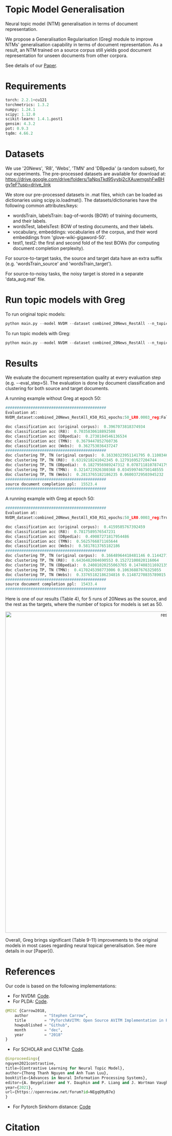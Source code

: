 # Topic Model Generalisation
Neural topic model (NTM) generalisation in terms of document representation. 

We propose a Generalisation Regularisation (Greg) module to improve NTMs' generalisation capability in terms of document representation. As a result, an NTM trained on a source corpus still yields good document representation for unseen documents from other corpora.

See details of our [Paper]().

# Requirements
```python
torch: 2.2.1+cu121
torchmetrics: 1.3.2
numpy: 1.24.1
scipy: 1.12.0
scikit-learn: 1.4.1.post1
gensim: 4.3.2
pot: 0.9.3
tqdm: 4.66.2
```

# Datasets
We use '20News', 'R8', 'Webs', 'TMN' and 'DBpedia' (a random subset), for our experiments. The pre-processed datasets are available for download at: https://drive.google.com/drive/folders/1aNpsTkd95yybj2cXAuwmgshFwBHgv1eF?usp=drive_link

We store our pre-processed datasets in .mat files, which can be loaded as dictionaries using scipy.io.loadmat(). The datasets/dictionaries have the following common attributes/keys:
* wordsTrain, labelsTrain: bag-of-words (BOW) of training documents, and their labels. 
* wordsTest, labelsTest: BOW of testing documents, and their labels.
* vocabulary, embeddings: vocabularies of the corpus, and their word embeddings from 'glove-wiki-gigaword-50'.
* test1, test2: the first and second fold of the test BOWs (for computing document completion perplexity). 

For source-to-target tasks, the source and target data have an extra suffix (e.g. 'wordsTrain_source' and 'wordsTrain_target').

For source-to-noisy tasks, the noisy target is stored in a separate 'data_aug.mat' file.

# Run topic models with Greg
To run original topic models:
```python
python main.py --model NVDM --dataset combined_20News_RestAll --n_topic 50
```

To run topic models with Greg:
```python
python main.py --model NVDM --dataset combined_20News_RestAll --n_topic 50 --use_Greg
```

# Results
We evaluate the document representation quality at every evaluation step (e.g. --eval_step=5). The evaluation is done by document classification and clustering for both source and target documents.

A running example without Greg at epoch 50:
```python
############################################
Evaluation at: 
NVDM_dataset:combined_20News_RestAll_K50_RS1_epochs:50_LR0.0003_reg:False_regW300.0_augRate:0.5_aug:DA2

doc classification acc (original corpus):  0.3967073818374934
doc classification acc (R8):  0.7035830618892508
doc classification acc (DBpedia):  0.2738184546136534
doc classification acc (TMN):  0.3679447852760736
doc classification acc (Webs):  0.362753036437247
############################################
doc clustering TP, TN (original corpus):  0.16330323951141795 0.11003465044205976
doc clustering TP, TN (R8):  0.6319218241042345 0.1279169527204744
doc clustering TP, TN (DBpedia):  0.1827956989247312 0.07871181078741796
doc clustering TP, TN (TMN):  0.3214723926380368 0.034599746750148555
doc clustering TP, TN (Webs):  0.2813765182186235 0.06003729503945232
############################################
source document completion ppl:  15523.4
############################################
```

A running example with Greg at epoch 50:
```python
############################################
Evaluation at: 
NVDM_dataset:combined_20News_RestAll_K50_RS1_epochs:50_LR0.0003_reg:True_regW300.0_augRate:0.5_aug:DA2

doc classification acc (original corpus):  0.4159585767392459
doc classification acc (R8):  0.7817589576547231
doc classification acc (DBpedia):  0.49087271817954486
doc classification acc (TMN):  0.5625766871165644
doc classification acc (Webs):  0.5817813765182186
############################################
doc clustering TP, TN (original corpus):  0.16648964418481146 0.11442718376169024
doc clustering TP, TN (R8):  0.6436482084690553 0.15272100820116064
doc clustering TP, TN (DBpedia):  0.24081020255063765 0.14740831169213556
doc clustering TP, TN (TMN):  0.4170245398773006 0.10636887676325055
doc clustering TP, TN (Webs):  0.33765182186234816 0.11487270835789015
############################################
source document completion ppl:  15433.4
############################################
```

Here is one of our results (Table 4), for 5 runs of 20News as the source, and the rest as the targets, where the number of topics for models is set as 50. 
<p align="center">
  <img src="results.png" alt="results" width="1000"/>
</p>
Overall, Greg brings significant (Table 9-11) improvements to the original models in most cases regarding neural topical generalisation. See more details in our [Paper]().

# References
Our code is based on the following implementations:

* For NVDM: [Code](https://github.com/visionshao/NVDM).
* For PLDA: [Code](https://github.com/estebandito22/PyTorchAVITM).
```python
@MISC {Carrow2018,
    author       = "Stephen Carrow",
    title        = "PyTorchAVITM: Open Source AVITM Implementation in PyTorch",
    howpublished = "Github",
    month        = "dec",
    year         = "2018"
}
```
* For SCHOLAR and CLNTM: [Code](https://github.com/nguyentthong/CLNTM).
```python
@inproceedings{
nguyen2021contrastive,
title={Contrastive Learning for Neural Topic Model},
author={Thong Thanh Nguyen and Anh Tuan Luu},
booktitle={Advances in Neural Information Processing Systems},
editor={A. Beygelzimer and Y. Dauphin and P. Liang and J. Wortman Vaughan},
year={2021},
url={https://openreview.net/forum?id=NEgqO9yB7e}
}
```
* For Pytorch Sinkhorn distance: [Code](https://github.com/ethanhezhao/Tensorflow_Pytorch_Sinkhorn_OT)


# Citation 

